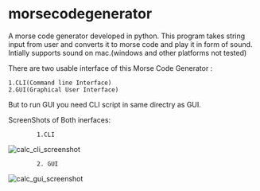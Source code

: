 # morsecodegenerator
A morse code generator developed in python.
This program takes string input from user and converts it to morse code and play it in form of sound.
Intially supports sound on mac.(windows and other platforms not tested)

There are two usable interface of this Morse Code Generator :
   
    1.CLI(Command line Interface)
    2.GUI(Graphical User Interface)

But to run GUI you need CLI script in same directry as GUI.


ScreenShots of Both inerfaces:
        
            1.CLI
![calc_cli_screenshot](https:///github.com/avinashkarhana/morsecodegenerator/raw/master/morse_cli.png)
           
            2. GUI
![calc_gui_screenshot](https:///github.com/avinashkarhana/morsecodegenerator/raw/master/morse_gui.png)
